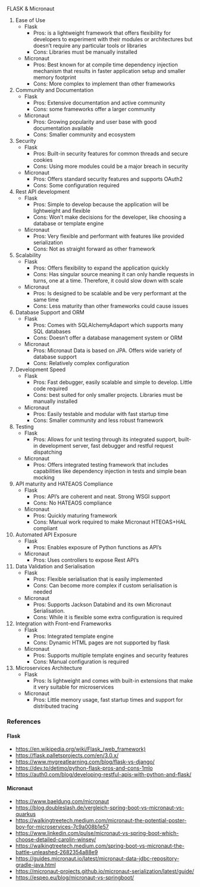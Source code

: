 FLASK & Micronaut

1. Ease of Use 
    * Flask
        * Pros: is a lightweight framework that offers flexibility for developers to experiment with their modules or architectures but doesn’t require any particular tools or libraries 
        * Cons: Libraries must be manually installed 
    * Micronaut
        * Pros: Best known for at compile time dependency injection mechanism that results in faster application setup and smaller memory footprint
        * Cons: More complex to implement than other frameworks
2. Community and Documentation 
    * Flask
        * Pros: Extensive documentation and active community 
        * Cons: some frameworks offer a larger community 
    * Micronaut
        * Pros: Growing popularity and user base with good documentation available 
        * Cons: Smaller community and ecosystem 
3. Security 
    * Flask
        * Pros: Built-in security features for common threads and secure cookies
        * Cons: Using more modules could be a major breach in security 
    * Micronaut
        * Pros: Offers standard security features and supports OAuth2
        * Cons: Some configuration required
4. Rest API development 
    * Flask
        * Pros: Simple to develop because the application will be lightweight and flexible 
        * Cons: Won’t make decisions for the developer, like choosing a database or template engine 
    * Micronaut
        * Pros: Very flexible and performant with features like provided serialization
        * Cons: Not as straight forward as other framework
5. Scalability
    * Flask
        * Pros: Offers flexibility to expand the application quickly 
        * Cons: Has singular source meaning it can only handle requests in turns, one at a time. Therefore, it could slow down with scale
    * Micronaut
        * Pros: Is designed to be scalable and be very performant at the same time
        * Cons: Less maturity than other frameworks could cause issues
6. Database Support and ORM
    * Flask
        * Pros: Comes with SQLAlchemyAdaport which supports many SQL databases
        * Cons: Doesn’t offer a database management system or ORM
    * Micronaut
        * Pros: Micronaut Data is based on JPA. Offers wide variety of database support 
        * Cons: Relatively complex configuration 
7. Development Speed 
    * Flask
        * Pros: Fast debugger, easily scalable and simple to develop. Little code required
        * Cons: best suited for only smaller projects. Libraries must be manually installed
    * Micronaut
        * Pros: Easily testable and modular with fast startup time
        * Cons: Smaller community and less robust framework
8. Testing
    * Flask
        * Pros: Allows for unit testing through its integrated support, built-in development server, fast debugger and restful request dispatching 
    * Micronaut
        * Pros: Offers integrated testing framework that includes capabilities like dependency injection in tests and simple bean mocking 
9. API maturity and HATEAOS Compliance
    * Flask
        * Pros: API’s are coherent and neat. Strong WSGI support 
        * Cons: No HATEAOS compliance 
    * Micronaut
        * Pros: Quickly maturing framework
        * Cons: Manual work required to make Micronaut HTEOAS+HAL compliant
10. Automated API Exposure 
    * Flask
        * Pros: Enables exposure of Python functions as API’s
    * Micronaut
        * Pros: Uses controllers to expose Rest API’s
11. Data Validation and Serialisation 
    * Flask
        * Pros: Flexible serialisation that is easily implemented 
        * Cons: Can become more complex if custom serialisation is needed
    * Micronaut
        * Pros: Supports Jackson Databind and its own Micronaut Serialisation. 
        * Cons: While it is flexible some extra configuration is required
12. Integration with Front-end Frameworks
    * Flask
        * Pros: Integrated template engine
        * Cons: Dynamic HTML pages are not supported by flask
    * Micronaut
        * Pros: Supports multiple template engines and security features
        * Cons: Manual configuration is required 
13. Microservices Architecture 
    * Flask
        * Pros: Is lightweight and comes with built-in extensions that make it very suitable for microservices
    * Micronaut
        * Pros: Little memory usage, fast startup times and support for distributed tracing 


### References 

#### Flask

- https://en.wikipedia.org/wiki/Flask_(web_framework)
- https://flask.palletsprojects.com/en/3.0.x/
- https://www.mygreatlearning.com/blog/flask-vs-django/
- https://dev.to/detimo/python-flask-pros-and-cons-1mlo
- https://auth0.com/blog/developing-restful-apis-with-python-and-flask/

#### Micronaut

- https://www.baeldung.com/micronaut
- https://blog.doubleslash.de/vergleich-spring-boot-vs-micronaut-vs-quarkus
- https://walkingtreetech.medium.com/micronaut-the-potential-poster-boy-for-microservices-7c9a008b1e57
- https://www.linkedin.com/pulse/micronaut-vs-spring-boot-which-choose-detailed-carolin-winsey/
- https://walkingtreetech.medium.com/spring-boot-vs-micronaut-the-battle-unleashed-2682354a88e9
- https://guides.micronaut.io/latest/micronaut-data-jdbc-repository-gradle-java.html
- https://micronaut-projects.github.io/micronaut-serialization/latest/guide/
- https://espeo.eu/blog/micronaut-vs-springboot/
